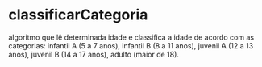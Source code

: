# classificarCategoria
algoritmo que lê determinada idade e classifica a idade de acordo com as categorias: infantil A (5 a 7 anos), infantil B (8 a 11 anos), juvenil A (12 a 13 anos), juvenil B (14 a 17 anos), adulto (maior de 18). 

